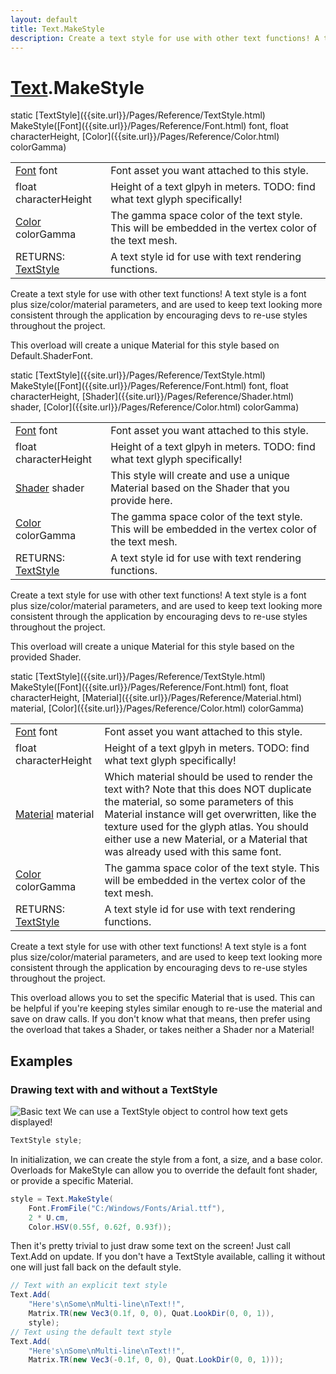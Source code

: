 ```yaml
---
layout: default
title: Text.MakeStyle
description: Create a text style for use with other text functions! A text style is a font plus size/color/material parameters, and are used to keep text looking more consistent through the application by encouraging devs to re-use styles throughout the project.  This overload will create a unique Material for this style based on Default.ShaderFont.
---
```

# [Text]({{site.url}}/Pages/Reference/Text.html).MakeStyle

<div class='signature' markdown='1'>
static [TextStyle]({{site.url}}/Pages/Reference/TextStyle.html) MakeStyle([Font]({{site.url}}/Pages/Reference/Font.html) font, float characterHeight, [Color]({{site.url}}/Pages/Reference/Color.html) colorGamma)
</div>

|  |  |
|--|--|
|[Font]({{site.url}}/Pages/Reference/Font.html) font|Font asset you want attached to this style.|
|float characterHeight|Height of a text glpyh in meters.             TODO: find what text glyph specifically!|
|[Color]({{site.url}}/Pages/Reference/Color.html) colorGamma|The gamma space color of the text             style. This will be embedded in the vertex color of the text             mesh.|
|RETURNS: [TextStyle]({{site.url}}/Pages/Reference/TextStyle.html)|A text style id for use with text rendering functions.|

Create a text style for use with other text functions! A
text style is a font plus size/color/material parameters, and are
used to keep text looking more consistent through the application
by encouraging devs to re-use styles throughout the project.

This overload will create a unique Material for this style based
on Default.ShaderFont.
<div class='signature' markdown='1'>
static [TextStyle]({{site.url}}/Pages/Reference/TextStyle.html) MakeStyle([Font]({{site.url}}/Pages/Reference/Font.html) font, float characterHeight, [Shader]({{site.url}}/Pages/Reference/Shader.html) shader, [Color]({{site.url}}/Pages/Reference/Color.html) colorGamma)
</div>

|  |  |
|--|--|
|[Font]({{site.url}}/Pages/Reference/Font.html) font|Font asset you want attached to this style.|
|float characterHeight|Height of a text glpyh in meters.             TODO: find what text glyph specifically!|
|[Shader]({{site.url}}/Pages/Reference/Shader.html) shader|This style will create and use a unique             Material based on the Shader that you provide here.|
|[Color]({{site.url}}/Pages/Reference/Color.html) colorGamma|The gamma space color of the text             style. This will be embedded in the vertex color of the text             mesh.|
|RETURNS: [TextStyle]({{site.url}}/Pages/Reference/TextStyle.html)|A text style id for use with text rendering functions.|

Create a text style for use with other text functions! A
text style is a font plus size/color/material parameters, and are
used to keep text looking more consistent through the application
by encouraging devs to re-use styles throughout the project.

This overload will create a unique Material for this style based
on the provided Shader.
<div class='signature' markdown='1'>
static [TextStyle]({{site.url}}/Pages/Reference/TextStyle.html) MakeStyle([Font]({{site.url}}/Pages/Reference/Font.html) font, float characterHeight, [Material]({{site.url}}/Pages/Reference/Material.html) material, [Color]({{site.url}}/Pages/Reference/Color.html) colorGamma)
</div>

|  |  |
|--|--|
|[Font]({{site.url}}/Pages/Reference/Font.html) font|Font asset you want attached to this style.|
|float characterHeight|Height of a text glpyh in meters.             TODO: find what text glyph specifically!|
|[Material]({{site.url}}/Pages/Reference/Material.html) material|Which material should be used to render             the text with? Note that this does NOT duplicate the material, so             some parameters of this Material instance will get overwritten,              like the texture used for the glyph atlas. You should either use             a new Material, or a Material that was already used with this             same font.|
|[Color]({{site.url}}/Pages/Reference/Color.html) colorGamma|The gamma space color of the text             style. This will be embedded in the vertex color of the text             mesh.|
|RETURNS: [TextStyle]({{site.url}}/Pages/Reference/TextStyle.html)|A text style id for use with text rendering functions.|

Create a text style for use with other text functions! A
text style is a font plus size/color/material parameters, and are
used to keep text looking more consistent through the application
by encouraging devs to re-use styles throughout the project.

This overload allows you to set the specific Material that is
used. This can be helpful if you're keeping styles similar enough
to re-use the material and save on draw calls. If you don't know
what that means, then prefer using the overload that takes a
Shader, or takes neither a Shader nor a Material!




## Examples

### Drawing text with and without a TextStyle
![Basic text]({{site.url}}/img/screenshots/BasicText.jpg)
We can use a TextStyle object to control how text gets displayed!
```csharp
TextStyle style;
```
In initialization, we can create the style from a font, a size,
and a base color. Overloads for MakeStyle can allow you to
override the default font shader, or provide a specific Material.
```csharp
style = Text.MakeStyle(
	Font.FromFile("C:/Windows/Fonts/Arial.ttf"), 
	2 * U.cm,
	Color.HSV(0.55f, 0.62f, 0.93f));
```
Then it's pretty trivial to just draw some text on the screen! Just call
Text.Add on update. If you don't have a TextStyle available, calling it
without one will just fall back on the default style.
```csharp
// Text with an explicit text style
Text.Add(
	"Here's\nSome\nMulti-line\nText!!", 
	Matrix.TR(new Vec3(0.1f, 0, 0), Quat.LookDir(0, 0, 1)),
	style);
// Text using the default text style
Text.Add(
	"Here's\nSome\nMulti-line\nText!!", 
	Matrix.TR(new Vec3(-0.1f, 0, 0), Quat.LookDir(0, 0, 1)));
```

